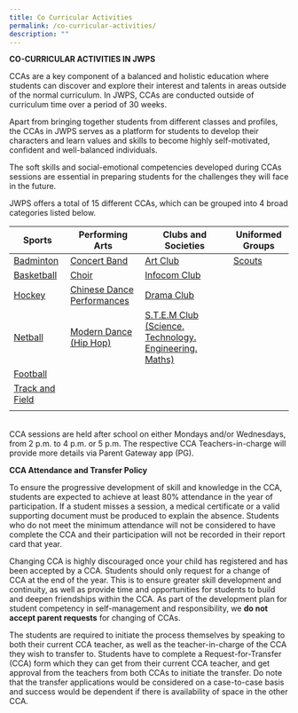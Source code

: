 ```yaml
---
title: Co Curricular Activities
permalink: /co-curricular-activities/
description: ""
---
```

**CO-CURRICULAR ACTIVITIES IN JWPS**

CCAs are a key component of a balanced and holistic education where students can discover and explore their interest and talents in areas outside of the normal curriculum. In JWPS, CCAs are conducted outside of curriculum time over a period of 30 weeks.

Apart from bringing together students from different classes and profiles, the CCAs in JWPS serves as a platform for students to develop their characters and learn values and skills to become highly self-motivated, confident and well-balanced individuals.

The soft skills and social-emotional competencies developed during CCAs sessions are essential in preparing students for the challenges they will face in the future.

JWPS offers a total of 15 different CCAs, which can be grouped into 4 broad categories listed below.<br>


| Sports | Performing Arts | Clubs and Societies | Uniformed Groups |
| -------- | -------- | -------- | ---- |
| [Badminton](https://jurongwestpri.moe.edu.sg/cca/badminton/)    |  [Concert Band](https://jurongwestpri.moe.edu.sg/cca/band/)     | [Art Club](https://jurongwestpri.moe.edu.sg/cca/artclub/)     | [Scouts](https://jurongwestpri.moe.edu.sg/cca/scouts/) |
|  [Basketball](https://jurongwestpri.moe.edu.sg/cca/basketball/)  |  [Choir](https://jurongwestpri.moe.edu.sg/cca/choir/)   |  [Infocom Club](https://jurongwestpri.moe.edu.sg/cca/infocommclub/) | |
| [Hockey](https://jurongwestpri.moe.edu.sg/cca/hockey/)  | [Chinese Dance](https://jurongwestpri.moe.edu.sg/cca/chinesedance/) <br>[Performances](https://jurongwestpri.moe.edu.sg/cca/chinesedance/) |  [Drama Club](https://jurongwestpri.moe.edu.sg/cca/dramaclub/) | |
| [Netball](https://jurongwestpri.moe.edu.sg/cca/netball/) | [Modern Dance (Hip Hop)](https://jurongwestpri.moe.edu.sg/cca/moderndance/)  |  [S.T.E.M Club (Science. Technology. Engineering. Maths)](https://jurongwestpri.moe.edu.sg/cca/stemclub/)  | |
| [Football](https://jurongwestpri.moe.edu.sg/cca/football/)  |   |   | |
| [Track and Field](https://jurongwestpri.moe.edu.sg/cca/trackandfield/) |   |   |
|  |   |   | |

<br>
CCA sessions are held after school on either Mondays and/or Wednesdays, from 2 p.m. to 4 p.m. or 5 p.m. The respective CCA Teachers-in-charge will provide more details via Parent Gateway app (PG).

**CCA Attendance and Transfer Policy**

To ensure the progressive development of skill and knowledge in the CCA, students are expected to achieve at least 80% attendance in the year of participation. If a student misses a session, a medical certificate or a valid supporting document must be produced to explain the absence. Students who do not meet the minimum attendance will not be considered to have complete the CCA and their participation will not be recorded in their report card that year.

Changing CCA is highly discouraged once your child has registered and has been accepted by a CCA. Students should only request for a change of CCA at the end of the year. This is to ensure greater skill development and continuity, as well as provide time and opportunities for students to build and deepen friendships within the CCA. As part of the development plan for student competency in self-management and responsibility, we **do not accept parent requests** for changing of CCAs.

The students are required to initiate the process themselves by speaking to both their current CCA teacher, as well as the teacher-in-charge of the CCA they wish to transfer to. Students have to complete a Request-for-Transfer (CCA) form which they can get from their current CCA teacher, and get approval from the teachers from both CCAs to initiate the transfer. Do note that the transfer applications would be considered on a case-to-case basis and success would be dependent if there is availability of space in the other CCA.